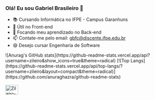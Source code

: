 ### Olá! Eu sou Gabriel Brasileiro 👋

- 📚 Cursando Informática no IFPE - Campus Garanhuns
- 🤔 Útil no Front-end
- 💬 Focando meu aprendizado no Back-end
- 📫 Contate-me pelo email: gbfc@discente.ifpe.edu.br
- 😄 Desejo cursar Engenharia de Software

<div>
![Anurag's GitHub stats](https://github-readme-stats.vercel.app/api?username=zileiro&show_icons=true&theme=radical)
[![Top Langs](https://github-readme-stats.vercel.app/api/top-langs/?username=zileiro&layout=compact&theme=radical)](https://github.com/anuraghazra/github-readme-stats)
</div>

<div style="display": inline-block><br>
 <img align="center" alt="Zileiro-HTML" height="30" width="40" https://img.shields.io/badge/HTML-239120?style=for-the-badge&logo=html5&logoColor=white>
  
  </div>
